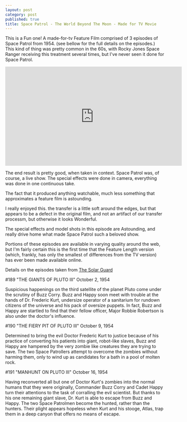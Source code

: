```yaml
---
layout: post
category: post
published: true
title: Space Patrol - The World Beyond The Moon - Made for TV Movie
---
```

This is a Fun one! A made-for-tv Feature Film comprised of 3 episodes of Space Patrol from 1954. (see bellow for the full details on the episodes.) This kind of thing was pretty common in the 60s, with Rocky Jones Space Ranger receiving this treatment several times, but I've never seen it done for Space Patrol.

<iframe width="560" height="315" sandbox="allow-same-origin allow-scripts allow-popups" src="https://mountaintown.video/videos/embed/7d0c67d0-a3ba-45a4-bc74-7a7b3a54e693" frameborder="0" allowfullscreen></iframe>


The end result is pretty good, when taken in context. Space Patrol was, of course, a live show. The special effects were done in camera, everything was done in one continuous take. 

The fact that it produced anything watchable, much less something that approximates a feature film is astounding.

I really enjoyed this. the transfer is a little soft around the edges, but that appears to be a defect in the original film, and not an artifact of our transfer processm, but otherwise it looks Wonderful. 

The special effects and model shots in this episode are Astounding, and really drive home what made Space Patrol such a beloved show.

Portions of these episodes are available in varying quality around the web, but I'm fairly certain this is the first time that the Feature Length version (which, frankly, has only the smallest of differences from the TV version) has ever been made available online.

Details on the episodes taken from [The Solar Guard](http://www.solarguard.com/sphome.htm)

#189 "THE GIANTS OF PLUTO III" October 2, 1954

Suspicious happenings on the third satelIite of the planet Pluto come under the scrutiny of Buzz Corry. Buzz and Happy soon meet with trouble at the hands of Dr. Frederic Kurt, undersize operator of a sanitarium for rundown citizens of the universe and his pack of oversize puppets. In fact, Buzz and Happy are startled to find that their fellow officer, Major Robbie Robertson is also under the doctor's influence.

#190 "THE FIERY PIT OF PLUTO III" October 9, 1954

Determined to bring the evil Doctor Frederic Kurt to justice because of his practice of converting his patients into giant, robot-like slaves, Buzz and Happy are hampered by the very zombie like creatures they are trying to save. The two Space Patrollers attempt to overcome the zombies without harming them, only to wind up as candidates for a bath in a pool of molten rock.

#191 "MANHUNT ON PLUTO III" October 16, 1954

Having reconverted all but one of Doctor Kurt's zombies into the normal humans that they were originally, Commander Buzz Corry and Cadet Happy turn their attentions to the task of corralling the evil scientist. But thanks to his one remaining giant slave, Dr. Kurt is able to escape from Buzz and Happy. The two Space Patrolmen become the hunted, rather than the hunters. Their plight appears hopeless when Kurt and his stooge, Atlas, trap them in a deep canyon that offers no means of escape.
